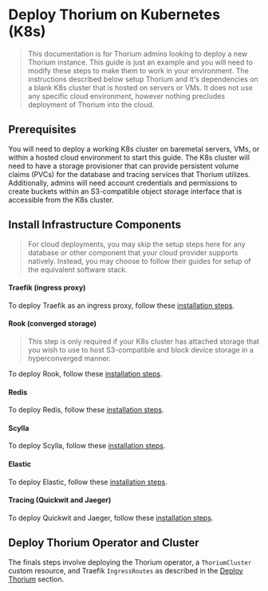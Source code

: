 

# Deploy Thorium on Kubernetes (K8s)

> This documentation is for Thorium admins looking to deploy a new Thorium instance. This guide is
> just an example and you will need to modify these steps to make them to work in your
> environment. The instructions described below setup Thorium and it's dependencies on a blank K8s
> cluster that is hosted on servers or VMs. It does not use any specific cloud environment,
> however nothing precludes deployment of Thorium into the cloud.

## Prerequisites

You will need to deploy a working K8s cluster on baremetal servers, VMs, or within a hosted cloud
environment to start this guide. The K8s cluster will need to have a storage provisioner that
can provide persistent volume claims (PVCs) for the database and tracing services that Thorium
utilizes. Additionally, admins will need account credentials and permissions to create buckets
within an S3-compatible object storage interface that is accessible from the K8s cluster.

## Install Infrastructure Components

> For cloud deployments, you may skip the setup steps here for any database or other component that
> your cloud provider supports natively. Instead, you may choose to follow their guides for setup of
> the equivalent software stack.

#### Traefik (ingress proxy)

To deploy Traefik as an ingress proxy, follow these [installation steps](./install-traefik.md).

#### Rook (converged storage)

> This step is only required if your K8s cluster has attached storage that you wish to use to host
> S3-compatible and block device storage in a hyperconverged manner.

To deploy Rook, follow these [installation steps](./install-rook-ceph.md).

#### Redis

To deploy Redis, follow these [installation steps](./install-redis.md).

#### Scylla

To deploy Scylla, follow these [installation steps](./install-scylla.md).

#### Elastic

To deploy Elastic, follow these [installation steps](./install-elastic.md).

#### Tracing (Quickwit and Jaeger)

To deploy Quickwit and Jaeger, follow these [installation steps](./install-tracing.md).

## Deploy Thorium Operator and Cluster

The finals steps involve deploying the Thorium operator, a `ThoriumCluster` custom resource, and
Traefik `IngressRoutes` as described in the [Deploy Thorium](./deploy-thorium.md) section.
